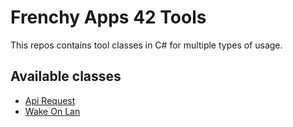 # Frenchy Apps 42 Tools

This repos contains tool classes in C# for multiple types of usage.

## Available classes

* [Api Request](https://github.com/FrApp42/Tools/blob/main/Tools/ApiRequest)
* [Wake On Lan](https://github.com/FrApp42/Tools/blob/main/Tools/WakeOnLan)

